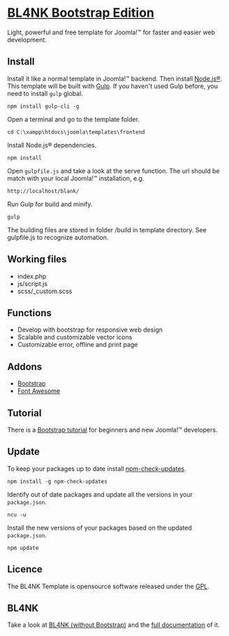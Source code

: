 # [BL4NK Bootstrap Edition](http://blank.vc)

Light, powerful and free template for Joomla!™
for faster and easier web development.

## Install

Install it like a normal template in Joomla!™ backend. Then install [Node.js®](http://nodejs.org/). This template will be built with [Gulp](http://gulpjs.com/). If you haven't used Gulp before, you need to install ``gulp`` global.

    npm install gulp-cli -g

Open a terminal and go to the template folder.

    cd C:\xampp\htdocs\joomla\templates\frontend

Install Node.js® dependencies.

    npm install

Open ``gulpfile.js`` and take a look at the serve function. The url should be match with your local Joomla!™ installation, e.g.

    http://localhost/blank/

Run Gulp for build and minify.

    gulp

The building files are stored in folder /build in template directory. See gulpfile.js to recognize automation.

## Working files

* index.php
* js/script.js
* scss/\_custom.scss

## Functions

* Develop with bootstrap for responsive web design
* Scalable and customizable vector icons
* Customizable error, offline and print page

## Addons

* [Bootstrap](http://getbootstrap.com/)
* [Font Awesome](https://fortawesome.github.io/Font-Awesome/)

## Tutorial

There is a [Bootstrap tutorial](https://schmidt.gitbook.io/bl4nk/bootstrap-tutorial) for beginners and new Joomla!™ developers.

## Update

To keep your packages up to date install [npm-check-updates](https://www.npmjs.org/package/npm-check-updates).

    npm install -g npm-check-updates

Identify out of date packages and update all the versions in your ``package.json``.

    ncu -u

Install the new versions of your packages based on the updated ``package.json``.

    npm update

## Licence

The BL4NK Template is opensource software released under the [GPL](http://www.gnu.org/licenses/gpl-2.0.txt).

## BL4NK

Take a look at [BL4NK \(without Bootstrap\)](https://github.com/Bloggerschmidt/Blank) and the [full documentation](https://schmidt.gitbook.io/bl4nk/) of it.
